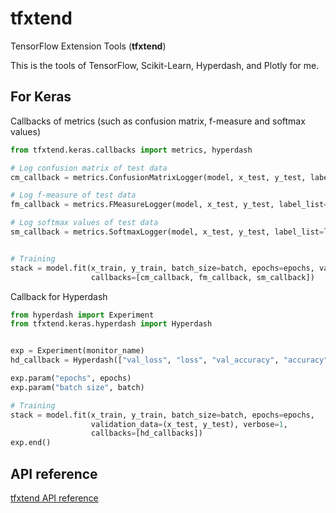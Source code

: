 # tfxtend

TensorFlow Extension Tools (**tfxtend**)

This is the tools of TensorFlow, Scikit-Learn, Hyperdash, and Plotly for me.

## For Keras

Callbacks of metrics (such as confusion matrix, f-measure and softmax values)

```python
from tfxtend.keras.callbacks import metrics, hyperdash

# Log confusion matrix of test data
cm_callback = metrics.ConfusionMatrixLogger(model, x_test, y_test, label_list=label_list, period=10, filepath="./confusion_matrix.csv")

# Log f-measure of test data
fm_callback = metrics.FMeasureLogger(model, x_test, y_test, label_list=label_list, period=10, filepath="./f-measure.csv")

# Log softmax values of test data
sm_callback = metrics.SoftmaxLogger(model, x_test, y_test, label_list=label_list, period=10, filepath="./softmax_values.csv")


# Training
stack = model.fit(x_train, y_train, batch_size=batch, epochs=epochs, validation_data=(x_test, y_test),
                  callbacks=[cm_callback, fm_callback, sm_callback])    
```

Callback for Hyperdash
```python
from hyperdash import Experiment
from tfxtend.keras.hyperdash import Hyperdash


exp = Experiment(monitor_name)
hd_callback = Hyperdash(["val_loss", "loss", "val_accuracy", "accuracy"], exp)

exp.param("epochs", epochs)
exp.param("batch size", batch)

# Training
stack = model.fit(x_train, y_train, batch_size=batch, epochs=epochs,
                  validation_data=(x_test, y_test), verbose=1,
                  callbacks=[hd_callbacks])
exp.end()
```

## API reference

[tfxtend API reference](docs/reference.md)

